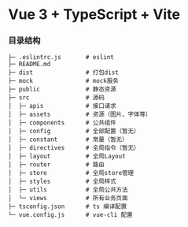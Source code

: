 <!--
 * @Description: 
 * @Author: Hongzf
 * @Date: 2022-11-21 18:11:28
 * @LastEditors: Hongzf
 * @LastEditTime: 2022-11-29 18:34:44
-->
# Vue 3 + TypeScript + Vite

### 目录结构

```
├─ .eslintrc.js       # eslint
├─ README.md          
├─ dist               # 打包dist
├─ mock               # mock服务
├─ public             # 静态资源
├─ src                # 源码
│  ├─ apis            # 接口请求
│  ├─ assets          # 资源（图片、字体等）
│  ├─ components      # 公共组件
│  ├─ config          # 全部配置（暂无）
│  ├─ constant        # 常量（暂无）
│  ├─ directives      # 全局指令（暂无）
│  ├─ layout          # 全局Layout
│  ├─ router          # 路由
│  ├─ store           # 全局store管理
│  ├─ styles          # 全局样式
│  ├─ utils           # 全局公共方法
│  └─ views           # 所有业务页面
├─ tsconfig.json      # ts 编译配置
└─ vue.config.js      # vue-cli 配置

```
